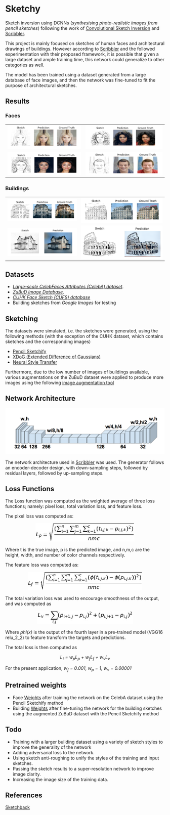 # Sketchy
Sketch inversion using DCNNs (_synthesising photo-realistic images from pencil sketches_) following the work of [Convolutional Sketch Inversion][conv_paper] and [Scribbler][scribbler]. 

This project is mainly focused on sketches of human faces and architectural drawings of buildings. However according to [Scribbler][scribbler] and the followed experimentation with their proposed framework, it is possible that given a large dataset and ample training time, this network could generalize to other categories as well. 

The model has been trained using a dataset generated from a large database of face images, and then the network was fine-tuned to fit the purpose of architectural sketches.

## Results
### Faces
<table>
<tr>
<td align="center"><img src="Examples/faces_1.png"></td>
<td align="center"><img src="Examples/faces_2.png"></td>
</tr>
<tr>
<td align="center"><img src="Examples/faces_3.png"></td>
<td align="center"><img src="Examples/faces_4.png"></td>
</tr>
</table>

### Buildings
<table>
<tr>
<td align="center"><img src="Examples/building_7.png"></td>
<td align="center"><img src="Examples/building_8.png"></td>
</tr>
<tr>
<td align="center"><img src="Examples/building_9.png"></td>
<td align="center"><img src="Examples/coliseum.png"></td>
</tr>
</table>

## Datasets
- [*Large-scale CelebFaces Attributes (CelebA) dataset*][celeba].
- [*ZuBuD Image Database*][zubud].
- [*CUHK Face Sketch (CUFS) database*][cuhk]
- Building sketches from *Google Images* for testing

## Sketching
The datasets were simulated, i.e. the sketches were generated, using the following methods (with the exception of the CUHK dataset, which contains sketches and the corresponding images)
- [Pencil Sketchify][pencil]
- [XDoG (Extended Difference of Gaussians)][xdog] 
- [Neural Style Transfer][style_transfer]

Furthermore, due to the low number of images of buildings available, various augmentations on the ZuBuD dataset were applied to produce more images using the following [image augmentation tool][tool]

## Network Architecture 

<p align="center"><img src="Examples/scibbler_architecture.png"></p>

The network architecture used in [Scribbler][scribbler] was used. The generator follows an encoder-decoder design, with down-sampling steps, followed by residual layers, followed by up-sampling steps.

## Loss Functions 
The Loss function was computed as the weighted average of three loss functions; namely: pixel loss, total variation loss, and feature loss. 

The pixel loss was computed as:
<p align="center"><img src="Examples/pixel_loss.png"></p>
Where t is the true image, p is the predicted image, and n,m,c are the height, width, and number of color channels respectively.

The feature loss was computed as:
<p align="center"><img src="Examples/feature_loss.png"></p>

The total variation loss was used to encourage smoothness of the output, and was computed as
<p align="center"><img src="Examples/totalv_loss.png"></p>

Where *phi(x)* is the output of the fourth layer in a pre-trained model (VGG16 relu\_2\_2) to feature transform the targets and predictions.

The total loss is then computed as
<p align="center">
<i>L<sub>t</sub> = w<sub>p</sub>L<sub>p</sub> + w<sub>f</sub>L<sub>f</sub> + w<sub>v</sub>L<sub>v</sub></i>
</p>

For the present application, *w<sub>f</sub> = 0.001, w<sub>p</sub> = 1, w<sub>v</sub> = 0.00001*
## Pretrained weights
- Face [Weights][w1] after training the network on the CelebA dataset using the Pencil Sketchify method
- Building [Weights][w2] after fine-tuning the network for the building sketches using the augmented ZuBuD dataset with the Pencil Sketchify method

## Todo
- Training with a larger building dataset using a variety of sketch styles to improve the generality of the network
- Adding adversarial loss to the network.
- Using sketch anti-roughing to unify the styles of
the training and input sketches.
- Passing the sketch results to a super-resolution network to improve image clarity.
- Increasing the image size of the training data. 

## References
[Sketchback](https://github.com/BKHMSI/Sketchback)

[//]: # (These are reference links used in the body of this note and get stripped out when the markdown processor does its job. There is no need to format nicely because it shouldn't be seen. Thanks SO - http://stackoverflow.com/questions/4823468/store-comments-in-markdown-syntax)

[celeba]: <http://mmlab.ie.cuhk.edu.hk/projects/CelebA.html>
[zubud]: <http://www.vision.ee.ethz.ch/showroom/zubud/>
[cuhk]: <http://www.ee.cuhk.edu.hk/~jshao/CUHKcrowd_files/cuhk_crowd_dataset.htm>
[poster]: https://github.com/BKHMSI/architecture_sketch_inversion
[xdog]: <http://www.sciencedirect.com/science/article/pii/S009784931200043X>
[pencil]: <PencilSketch>
[style_transfer]: <https://github.com/titu1994/Neural-Style-Transfer>
[tool]: <https://codebox.net/pages/image-augmentation-with-python>
[conv_paper]: <https://arxiv.org/abs/1606.03073>
[scribbler]: <https://arxiv.org/abs/1612.00835>
[w1]: <https://drive.google.com/file/d/0B-HY3igdAAMNemRpZHc2SkVIV2s/view?usp=sharing>
[w2]: <https://drive.google.com/file/d/0B-HY3igdAAMNajljMGVObDJwOTA/view?usp=sharing>
